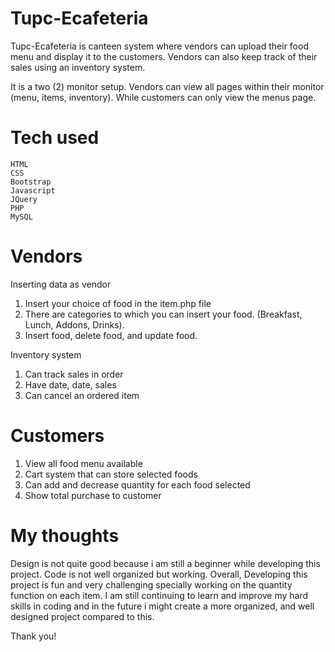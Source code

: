 # Tupc-Ecafeteria

Tupc-Ecafeteria is canteen system where vendors can upload their food menu and display it to the customers. Vendors can also keep track of their sales using an inventory system.

It is a two (2) monitor setup. Vendors can view all pages within their monitor (menu, items, inventory). While customers can only view the menus page.

# Tech used
    HTML
    CSS
    Bootstrap
    Javascript
    JQuery
    PHP
    MySQL

# Vendors
Inserting data as vendor
1. Insert your choice of food in the item.php file
2. There are categories to which you can insert your food. (Breakfast, Lunch, Addons, Drinks).
3. Insert food, delete food, and update food.
    
Inventory system
1. Can track sales in order
2. Have date, date, sales
3. Can cancel an ordered item

# Customers
1. View all food menu available
2. Cart system that can store selected foods
3. Can add and decrease quantity for each food selected
4. Show total purchase to customer

# My thoughts
Design is not quite good because i am still a beginner while developing this project. Code is not well organized but working. Overall, Developing this project is fun and very challenging specially working on the quantity function on each item. I am still continuing to learn and improve my hard skills in coding and in the future i might create a more organized, and well designed project compared to this.

Thank you!

